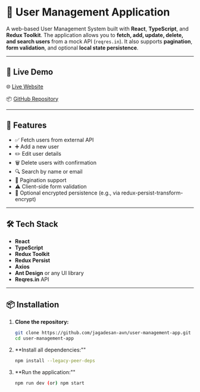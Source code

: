 # 👤 User Management Application

A web-based User Management System built with **React**, **TypeScript**, and **Redux Toolkit**. The application allows you to **fetch, add, update, delete, and search users** from a mock API (`reqres.in`). It also supports **pagination**, **form validation**, and optional **local state persistence**.

---

## 🚀 Live Demo

🌐 [Live Website](https://user-management-six-eta.vercel.app/login)

📦 [GitHub Repository](https://github.com/jagadesan-avn/user-management)

---

## 📌 Features

- ✅ Fetch users from external API
- ➕ Add a new user
- ✏️ Edit user details
- 🗑️ Delete users with confirmation
- 🔍 Search by name or email
- 📃 Pagination support
- ⚠️ Client-side form validation
- 🔐 Optional encrypted persistence (e.g., via redux-persist-transform-encrypt)

---

## 🛠️ Tech Stack

- **React**
- **TypeScript**
- **Redux Toolkit**
- **Redux Persist**
- **Axios**
- **Ant Design** or any UI library
- **Reqres.in** API

---

## 📦 Installation

1. **Clone the repository:**
   ```bash
   git clone https://github.com/jagadesan-avn/user-management-app.git
   cd user-management-app
2. **Install all dependencies:""
    ```bash
   npm install --legacy-peer-deps
3. **Run the application:""
    ```bash
   npm run dev (or) npm start

